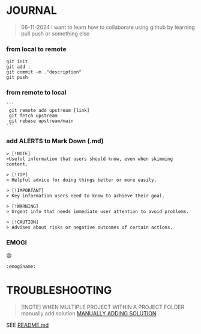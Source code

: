 # JOURNAL

>06-11-2024
>i want to learn how to collaborate using github by learning pull push or something else


### from local to remote
```
git init
git add .
git commit -m ."description"
git push
```

### from remote to local

    ```
     git remote add upstream [link]
     git fetch upstream
     git rebase upstream/main
    ```


### add ALERTS to Mark Down (.md)

``` 
> [!NOTE]
>Useful information that users should know, even when skimming content.

> [!TIP]
> Helpful advice for doing things better or more easily.

> [!IMPORTANT]
> Key information users need to know to achieve their goal.

> [!WARNING]
> Urgent info that needs immediate user attention to avoid problems.

> [!CAUTION]
> Advises about risks or negative outcomes of certain actions.

```
### EMOGI
:smile: 
```
:emoginame:

```

# TROUBLESHOOTING

  > [!NOTE] WHEN MULTIPLE PROJECT WITHIN A PROJECT FOLDER manually add solution
  > [MANUALLY ADDING SOLUTION](https://learn.microsoft.com/en-us/sql/ssms/solution/add-an-existing-project-to-a-solution?view=sql-server-ver16)


SEE [README.md](README.md)